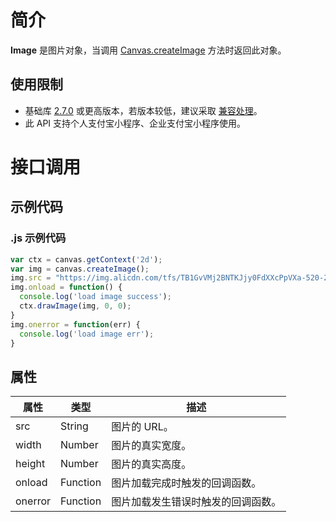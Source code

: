 
# 简介
**Image** 是图片对象，当调用 [Canvas.createImage](https://opendocs.alipay.com/mini/api/createimage) 方法时返回此对象。

## 使用限制

- 基础库 [2.7.0](https://opendocs.alipay.com/mini/framework/lib-upgrade-v2) 或更高版本，若版本较低，建议采取 [兼容处理](https://opendocs.alipay.com/mini/framework/compatibility)。
- 此 API 支持个人支付宝小程序、企业支付宝小程序使用。

# 接口调用

## 示例代码

### .js 示例代码
```javascript
var ctx = canvas.getContext('2d');
var img = canvas.createImage();
img.src = "https://img.alicdn.com/tfs/TB1GvVMj2BNTKJjy0FdXXcPpVXa-520-280.jpg";
img.onload = function() {
  console.log('load image success');
  ctx.drawImage(img, 0, 0);
}
img.onerror = function(err) {
  console.log('load image err');
}
```

## 属性
| **属性** | **类型** | **描述** |
| --- | --- | --- |
| src | String | 图片的 URL。 |
| width | Number | 图片的真实宽度。 |
| height | Number | 图片的真实高度。 |
| onload | Function | 图片加载完成时触发的回调函数。 |
| onerror | Function | 图片加载发生错误时触发的回调函数。 |

